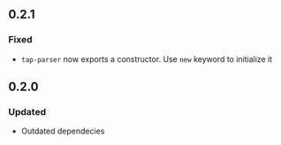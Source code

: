 ## 0.2.1

### Fixed

- `tap-parser` now exports a constructor. Use `new` keyword to initialize it

## 0.2.0

### Updated

- Outdated dependecies
